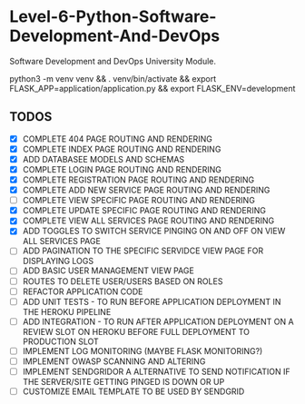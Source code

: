 # Level-6-Python-Software-Development-And-DevOps
Software Development and DevOps University Module.

python3 -m venv venv && . venv/bin/activate && export FLASK_APP=application/application.py && export FLASK_ENV=development

## TODOS
 - [x] COMPLETE 404 PAGE ROUTING AND RENDERING
 - [X] COMPLETE INDEX PAGE ROUTING AND RENDERING
 - [X] ADD DATABASEE MODELS AND SCHEMAS
 - [x] COMPLETE LOGIN PAGE ROUTING AND RENDERING
 - [x] COMPLETE REGISTRATION PAGE ROUTING AND RENDERING
 - [X] COMPLETE ADD NEW SERVICE PAGE ROUTING AND RENDERING
 - [ ] COMPLETE VIEW SPECIFIC PAGE ROUTING AND RENDERING
 - [X] COMPLETE UPDATE SPECIFIC PAGE ROUTING AND RENDERING
 - [X] COMPLETE VIEW ALL SERVICES PAGE ROUTING AND RENDERING
 - [X] ADD TOGGLES TO SWITCH SERVICE PINGING ON AND OFF ON VIEW ALL SERVICES PAGE
 - [ ] ADD PAGINATION TO THE SPECIFIC SERVIDCE VIEW PAGE FOR DISPLAYING LOGS
 - [ ] ADD BASIC USER MANAGEMENT VIEW PAGE
 - [ ] ROUTES TO DELETE USER/USERS BASED ON ROLES
 - [ ] REFACTOR APPLICATION CODE
 - [ ] ADD UNIT TESTS - TO RUN BEFORE APPLICATION DEPLOYMENT IN THE HEROKU PIPELINE
 - [ ] ADD INTEGRATION - TO RUN AFTER APPLICATION DEPLOYMENT ON A REVIEW SLOT ON HEROKU BEFORE FULL DEPLOYMENT TO PRODUCTION SLOT
 - [ ] IMPLEMENT LOG MONITORING (MAYBE FLASK MONITORING?)
 - [ ] IMPLEMENT OWASP SCANNING AND ALTERING
 - [ ] IMPLEMENT SENDGRIDOR A ALTERNATIVE TO SEND NOTIFICATION IF THE SERVER/SITE GETTING PINGED IS DOWN OR UP
 - [ ] CUSTOMIZE EMAIL TEMPLATE TO BE USED BY SENDGRID